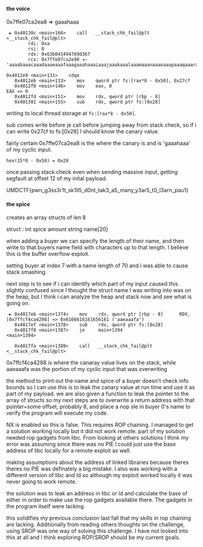 #### the voice

0x7ffe07ca2ea8 => gaaahaaa

```
 ► 0x40130c <main+166>    call   __stack_chk_fail@plt        <__stack_chk_fail@plt>
        rdi: 0xa
        rsi: 0
        rdx: 0x63b045494769d367
        rcx: 0x7ffe07ca2e90 ◂— 'aaaabaaacaaadaaaeaaafaaagaaahaaaiaaajaaakaaalaaamaaanaaaoaaapaaaqaaaraaasaaataaauaaavaaawaaaxaaayaaa'
```

```
0x4012e9 <main+131>    cdqe
   0x4012eb <main+133>    mov    qword ptr fs:[rax*8 - 0x50], 0x27cf
   0x4012f8 <main+146>    mov    eax, 0                                  EAX => 0
   0x4012fd <main+151>    mov    rdx, qword ptr [rbp - 8]
   0x401301 <main+155>    sub    rdx, qword ptr fs:[0x28]
```
writing to local thread storage at `fs:[rax*8 - 0x50]`.

sub comes write before je call before jumping away from stack check,
so if i can write 0x27cf to fs:[0x28] I should know the canary value.

fairly certain 0x7ffe07ca2ea8 is the where the canary is and is 'gaaahaaa' of my cyclic input.


`hex(15*8 - 0x50) = 0x28`

once passing stack check even when sending massive input, getting segfault at 
offset 12 of my inital payload.

UMDCTF{pwn_g3ss3r1t_sk1ll5_d0nt_tak3_a5_many_y3ar5_t0_l3arn_pau1}


#### the spice

creates an array structs of len 8

struct :
    int spice amount
    string name[20]
    
when adding a buyer we can specify the length of their name, and then write
to that buyers name field with characters up to that length. I believe this is the
buffer overflow exploit.

setting buyer at index 7 with a name length of 70 and i was able to cause stack smashing.

next step is to see if i can identify which part of my input caused this.
slightly confused since I thought the struct name I was writing into was on the heap,
but I think i can analyze the heap and stack now and see what is going on.


```
 ► 0x4017eb <main+1374>    mov    rdx, qword ptr [rbp - 8]      RDX, [0x7ffcf4ca4298] => 0x6166616161656161 ('aaeaaafa')
   0x4017ef <main+1378>    sub    rdx, qword ptr fs:[0x28]
   0x4017f8 <main+1387>    je     main+1394                   <main+1394>

   0x4017fa <main+1389>    call   __stack_chk_fail@plt        <__stack_chk_fail@plt>
```
0x7ffcf4ca4298 is where the canaray value lives on the stack,
while aaeaaafa was the portion of my cyclic input that was overwriting

the method to print out the name and spice of a buyer doesn't check info bounds
so I can use this is to leak the canary value at run time and use it as part of my payload.
we are also given a function to leak the pointer to the array of structs so my next steps are
to overwrite a return address with that pointer+some offset, probably 8, and place a nop sle
in buyer 0's name to verify the program will execute my code.

NX is enabled so this is false. This requires ROP chaining.
I managed to get a solution working locally but it did not work remote.
part of my solution needed rop gadgets from libc. From looking at others solutions
I think my error was assuming since there was no PIE I could just use the base address of libc
locally for a remote exploit as well.

making assumptions about the address of linked libraries because theres theres no PIE
was definately a big mistake. I also was working with a different version of libc and ld
so although my exploit worked locally it was never going to work remote.

the solution was to leak an address in libc or ld and calculate the base of either
in order to make use the rop gadgets available there. The gadgets in the program itself were lacking.

this solidifies my previous conclusion last fall that my skills in rop chaining are lacking.
Additionally from reading others thoughts on the challenge, using SROP was one way of solving this challenge.
I have not looked into this at all and I think exploring ROP/SROP should be my current goals.

